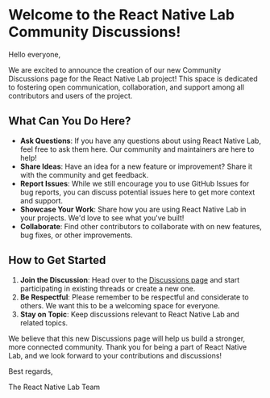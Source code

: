 # Welcome to the React Native Lab Community Discussions!

Hello everyone,

We are excited to announce the creation of our new Community Discussions page for the React Native Lab project! This space is dedicated to fostering open communication, collaboration, and support among all contributors and users of the project.

## What Can You Do Here?

- **Ask Questions**: If you have any questions about using React Native Lab, feel free to ask them here. Our community and maintainers are here to help!
- **Share Ideas**: Have an idea for a new feature or improvement? Share it with the community and get feedback.
- **Report Issues**: While we still encourage you to use GitHub Issues for bug reports, you can discuss potential issues here to get more context and support.
- **Showcase Your Work**: Share how you are using React Native Lab in your projects. We'd love to see what you've built!
- **Collaborate**: Find other contributors to collaborate with on new features, bug fixes, or other improvements.

## How to Get Started

1. **Join the Discussion**: Head over to the [Discussions page](https://github.com/developer-sumit/react-native-lab/discussions) and start participating in existing threads or create a new one.
2. **Be Respectful**: Please remember to be respectful and considerate to others. We want this to be a welcoming space for everyone.
3. **Stay on Topic**: Keep discussions relevant to React Native Lab and related topics.

We believe that this new Discussions page will help us build a stronger, more connected community. Thank you for being a part of React Native Lab, and we look forward to your contributions and discussions!

Best regards,

The React Native Lab Team
